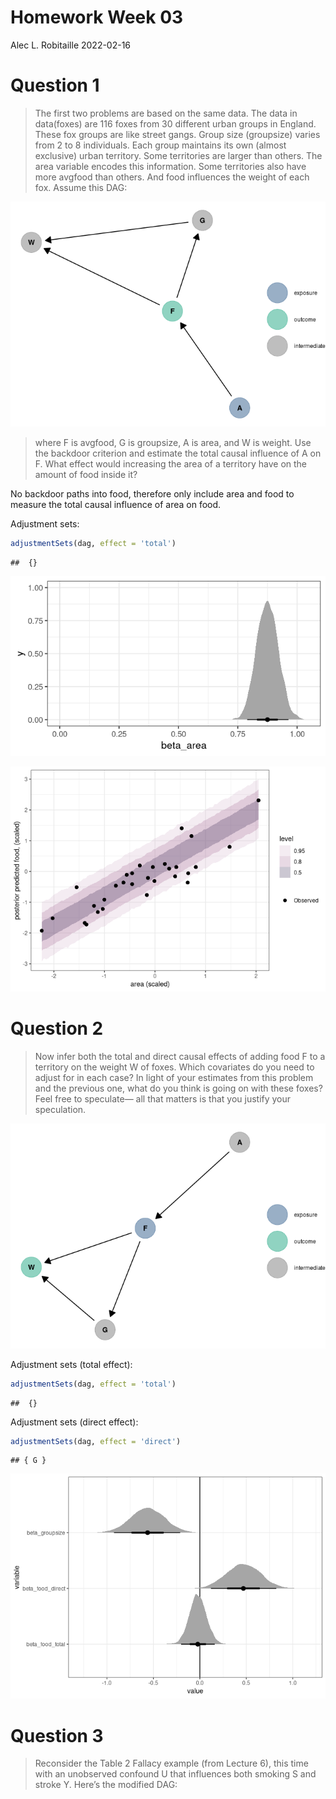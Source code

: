 Homework Week 03
================
Alec L. Robitaille
2022-02-16

# Question 1

> The first two problems are based on the same data. The data in
> data(foxes) are 116 foxes from 30 different urban groups in England.
> These fox groups are like street gangs. Group size (groupsize) varies
> from 2 to 8 individuals. Each group maintains its own (almost
> exclusive) urban territory. Some territories are larger than others.
> The area variable encodes this information. Some territories also have
> more avgfood than others. And food influences the weight of each fox.
> Assume this DAG:

![](../graphics/homework/dag_h03_q01-1.png)<!-- -->

> where F is avgfood, G is groupsize, A is area, and W is weight. Use
> the backdoor criterion and estimate the total causal influence of A on
> F. What effect would increasing the area of a territory have on the
> amount of food inside it?

No backdoor paths into food, therefore only include area and food to
measure the total causal influence of area on food.

Adjustment sets:

``` r
adjustmentSets(dag, effect = 'total')
```

    ##  {}

![](../graphics/homework/h03_q01_halfeye_beta_area-1.png)<!-- -->

![](../graphics/homework/h03_q01_food_predictions-1.png)<!-- -->

# Question 2

> Now infer both the total and direct causal effects of adding food F to
> a territory on the weight W of foxes. Which covariates do you need to
> adjust for in each case? In light of your estimates from this problem
> and the previous one, what do you think is going on with these foxes?
> Feel free to speculate— all that matters is that you justify your
> speculation.

![](../graphics/homework/dag_h03_q02-1.png)<!-- -->

Adjustment sets (total effect):

``` r
adjustmentSets(dag, effect = 'total')
```

    ##  {}

Adjustment sets (direct effect):

``` r
adjustmentSets(dag, effect = 'direct')
```

    ## { G }

![](../graphics/homework/h03_q02_total_direct-1.png)<!-- -->

# Question 3

> Reconsider the Table 2 Fallacy example (from Lecture 6), this time
> with an unobserved confound U that influences both smoking S and
> stroke Y. Here’s the modified DAG:
